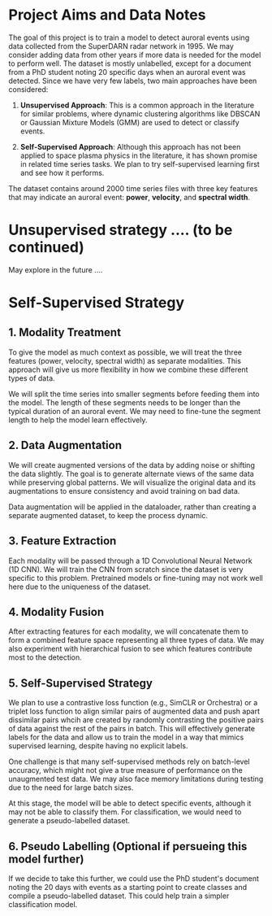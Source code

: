 # Project Aims and Data Notes

The goal of this project is to train a model to detect auroral events using data collected from the SuperDARN radar 
network in 1995. We may consider adding data from other years if more data is needed for the model to perform well.
The dataset is mostly unlabelled, except for a document from a PhD student noting 20 specific days when an auroral event
was detected. Since we have very few labels, two main approaches have been considered:

1. **Unsupervised Approach**: This is a common approach in the literature for similar problems, where dynamic clustering 
algorithms like DBSCAN or Gaussian Mixture Models (GMM) are used to detect or classify events.

2. **Self-Supervised Approach**: Although this approach has not been applied to space plasma physics in the literature, it has 
shown promise in related time series tasks. We plan to try self-supervised learning first and see how it performs.

The dataset contains around 2000 time series files with three key features that may indicate an auroral event: **power**, 
**velocity**, and **spectral width**.

# Unsupervised strategy .... (to be continued)
May explore in the future ....

# Self-Supervised Strategy


## 1. Modality Treatment
To give the model as much context as possible, we will treat the three features (power, velocity, spectral width) as 
separate modalities. This approach will give us more flexibility in how we combine these different types of data.

We will split the time series into smaller segments before feeding them into the model. The length of these segments 
needs to be longer than the typical duration of an auroral event. We may need to fine-tune the segment length to help 
the model learn effectively.

## 2. Data Augmentation
We will create augmented versions of the data by adding noise or shifting the data slightly. The goal is to generate 
alternate views of the same data while preserving global patterns. We will visualize the original data and its 
augmentations to ensure consistency and avoid training on bad data.

Data augmentation will be applied in the dataloader, rather than creating a separate augmented dataset, to keep the 
process dynamic.

## 3. Feature Extraction
Each modality will be passed through a 1D Convolutional Neural Network (1D CNN). We will train the CNN from scratch 
since the dataset is very specific to this problem. Pretrained models or fine-tuning may not work well here due to the 
uniqueness of the dataset.



## 4. Modality Fusion

After extracting features for each modality, we will concatenate them to form a combined feature space representing all 
three types of data. We may also experiment with hierarchical fusion to see which features contribute most to the 
detection.

## 5. Self-Supervised Strategy
We plan to use a contrastive loss function (e.g., SimCLR or Orchestra) or a triplet loss function to align similar pairs 
of augmented data and push apart dissimilar pairs whcih are created by randomly contrasting the positive pairs of data 
against the rest of the pairs in batch. This will effectively generate labels for the data and allow us to train the 
model in a way that mimics supervised learning, despite having no explicit labels.

One challenge is that many self-supervised methods rely on batch-level accuracy, which might not give a true measure of 
performance on the unaugmented test data. We may also face memory limitations during testing due to the need for large 
batch sizes.

At this stage, the model will be able to detect specific events, although it may not be able to classify them. For 
classification, we would need to generate a pseudo-labelled dataset.

## 6. Pseudo Labelling (Optional if persueing this model further)

If we decide to take this further, we could use the PhD student's document noting the 20 days with events as a starting 
point to create classes and compile a pseudo-labelled dataset. This could help train a simpler classification model.




